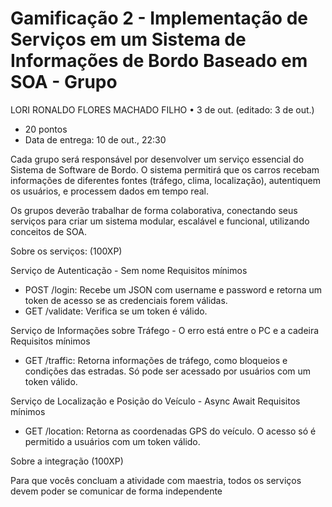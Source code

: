 # Gamificação 2 - Implementação de Serviços em um Sistema de Informações de Bordo Baseado em SOA - Grupo
LORI RONALDO FLORES MACHADO FILHO • 3 de out. (editado: 3 de out.)
- 20 pontos
- Data de entrega: 10 de out., 22:30

Cada grupo será responsável por desenvolver um serviço essencial do Sistema de Software de Bordo. O sistema permitirá que os carros recebam informações de diferentes fontes (tráfego, clima, localização), autentiquem os usuários, e processem dados em tempo real. 

Os grupos deverão trabalhar de forma colaborativa, conectando seus serviços para criar um sistema modular, escalável e funcional, utilizando conceitos de SOA.


Sobre os serviços: (100XP)

Serviço de Autenticação - Sem nome
Requisitos mínimos
- POST /login: Recebe um JSON com username e password e retorna um token de acesso se as credenciais forem válidas.
- GET /validate: Verifica se um token é válido.


Serviço de Informações sobre Tráfego - O erro está entre o PC e a cadeira
Requisitos mínimos
- GET /traffic: Retorna informações de tráfego, como bloqueios e condições das estradas. Só pode ser acessado por usuários com um token válido.


Serviço de Localização e Posição do Veículo - Async Await
Requisitos mínimos
- GET /location: Retorna as coordenadas GPS do veículo. O acesso só é permitido a usuários com um token válido.


Sobre a integração (100XP)

Para que vocês concluam a atividade com maestria, todos os serviços devem poder se comunicar de forma independente